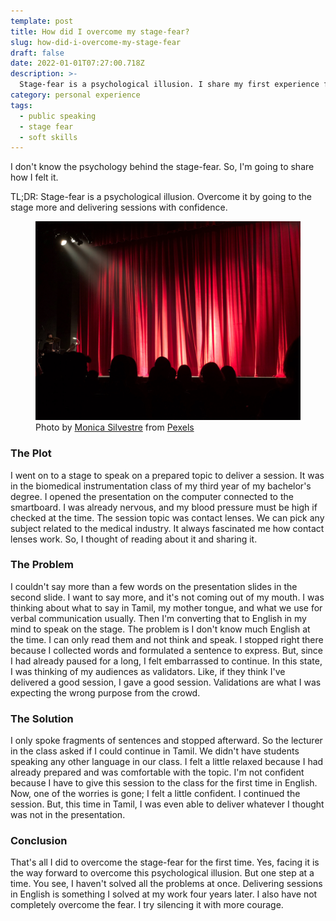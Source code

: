 ```yaml
---
template: post
title: How did I overcome my stage-fear?
slug: how-did-i-overcome-my-stage-fear
draft: false
date: 2022-01-01T07:27:00.718Z
description: >-
  Stage-fear is a psychological illusion. I share my first experience fighting it and how I found the key to overcome it.
category: personal experience
tags:
  - public speaking
  - stage fear
  - soft skills
---
```

I don't know the psychology behind the stage-fear. So, I'm going to share how I felt it.

TL;DR: Stage-fear is a psychological illusion. Overcome it by going to the stage more and delivering sessions with confidence.

<figure class="image">
  <img src="./assets/11-how-did-i-overcome-my-stage-fear/11-stage-lights.jpg" alt="Image of an empty stage with focus lights">
  <figcaption>Photo by <a href="https://www.pexels.com/@monica?utm_content=attributionCopyText&utm_medium=referral&utm_source=pexels">Monica Silvestre</a> from <a href="https://www.pexels.com/photo/people-at-theater-713149/?utm_content=attributionCopyText&utm_medium=referral&utm_source=pexels">Pexels</a></figcaption>
</figure>

### The Plot

I went on to a stage to speak on a prepared topic to deliver a session. It was in the biomedical instrumentation class of my third year of my bachelor's degree. I opened the presentation on the computer connected to the smartboard. I was already nervous, and my blood pressure must be high if checked at the time. The session topic was contact lenses. We can pick any subject related to the medical industry. It always fascinated me how contact lenses work. So, I thought of reading about it and sharing it.

### The Problem

I couldn't say more than a few words on the presentation slides in the second slide. I want to say more, and it's not coming out of my mouth. I was thinking about what to say in Tamil, my mother tongue, and what we use for verbal communication usually. Then I'm converting that to English in my mind to speak on the stage. The problem is I don't know much English at the time. I can only read them and not think and speak. I stopped right there because I collected words and formulated a sentence to express. But, since I had already paused for a long, I felt embarrassed to continue. In this state, I was thinking of my audiences as validators. Like, if they think I've delivered a good session, I gave a good session. Validations are what I was expecting the wrong purpose from the crowd.

### The Solution

I only spoke fragments of sentences and stopped afterward. So the lecturer in the class asked if I could continue in Tamil. We didn't have students speaking any other language in our class. I felt a little relaxed because I had already prepared and was comfortable with the topic. I'm not confident because I have to give this session to the class for the first time in English. Now, one of the worries is gone; I felt a little confident. I continued the session. But, this time in Tamil, I was even able to deliver whatever I thought was not in the presentation.

### Conclusion

That's all I did to overcome the stage-fear for the first time. Yes, facing it is the way forward to overcome this psychological illusion. But one step at a time. You see, I haven't solved all the problems at once. Delivering sessions in English is something I solved at my work four years later. I also have not completely overcome the fear. I try silencing it with more courage.
